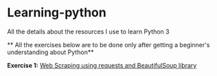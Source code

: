 # Learning-python
All the details about the resources I use to learn Python 3

** All the exercises below are to be done only after getting a beginner's understanding about Python**

 **Exercise 1:** [Web Scraping using requests and BeautifulSoup library](https://www.dataquest.io/blog/web-scraping-tutorial-python/)


